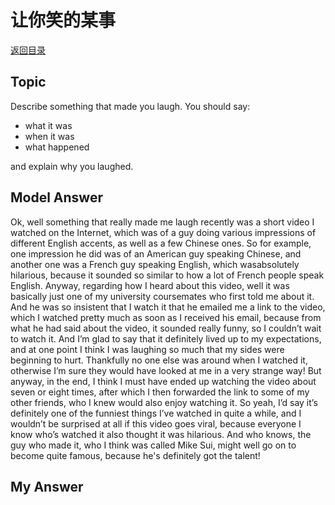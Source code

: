 # 让你笑的某事
[返回目录](README.md)
## Topic
Describe something that made you laugh. You should say:
- what it was
- when it was
- what happened

and explain why you laughed.
## Model Answer
Ok, well something that really made me laugh recently was a short video I watched on the Internet, which was of a guy doing various impressions of different English accents, as well as a few Chinese ones. So for example, one impression he did was of an American guy speaking Chinese, and another one was a French guy speaking English, which wasabsolutely hilarious, because it sounded so similar to how a lot of French people speak English.
Anyway, regarding how I heard about this video, well it was basically just one of my university coursemates who first told me about it. And he was so insistent that I watch it that he emailed me a link to the video, which I watched pretty much as soon as I received his email, because from what he had said about the video, it sounded really funny, so I couldn’t wait to watch it.
And I’m glad to say that it definitely lived up to my expectations, and at one point I think I was laughing so much that my sides were beginning to hurt. Thankfully no one else was around when I watched it, otherwise I’m sure they would have looked at me in a very strange way! But anyway, in the end, I think I must have ended up watching the video about seven or eight times, after which I then forwarded the link to some of my other friends, who I knew would also enjoy watching it.
So yeah, I’d say it’s definitely one of the funniest things I’ve watched in quite a while, and I wouldn’t
be surprised at all if this video goes viral, because everyone I know who’s watched it also thought it was hilarious. And who knows, the guy who made it, who I think was called Mike Sui, might well go on to become quite famous, because he's definitely got the talent!
## My Answer

